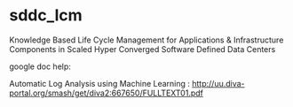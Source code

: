 # sddc_lcm
Knowledge Based Life Cycle Management for Applications &amp;   Infrastructure Components in Scaled Hyper Converged Software Defined Data Centers



google doc help:

Automatic Log Analysis using Machine Learning  : 
      http://uu.diva-portal.org/smash/get/diva2:667650/FULLTEXT01.pdf
